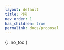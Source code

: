 ```yaml
---
layout: default
title: 기획
nav_order: 1
has_children: true
permalink: docs/proposal
---
```


{: .no_toc }
